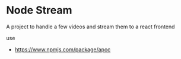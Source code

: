 # Node Stream

A project to handle a few videos and stream them to a react frontend

use
- https://www.npmjs.com/package/apoc